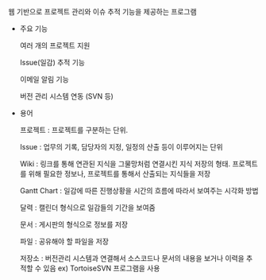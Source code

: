 웹 기반으로 프로젝트 관리와 이슈 추적 기능을 제공하는 프로그램

- 주요 기능
    
    여러 개의 프로젝트 지원
    
    Issue(일감) 추적 기능
    
    이메일 알림 기능
    
    버전 관리 시스템 연동 (SVN 등)
    
- 용어
    
    프로젝트 : 프로젝트를 구분하는 단위.
    
    Issue : 업무의 기록, 담당자의 지정, 일정의 산출 등이 이루어지는 단위
    
    Wiki : 링크를 통해 연관된 지식을 그물망처럼 연결시킨 지식 저장의 형태. 프로젝트를 위해 필요한 정보나, 프로젝트를 통해서 산출되는 지식들을 저장
    
    Gantt Chart : 일감에 따른 진행상황을 시간의 흐름에 따라서 보여주는 시각화 방법
    
     달력 : 캘린더 형식으로 일감들의 기간을 보여줌
    
    문서 : 게시판의 형식으로 정보를 저장
    
    파일 : 공유해야 할 파일을 저장
    
    저장소 : 버전관리 시스템과 연결해서 소스코드나 문서의 내용을 보거나 이력을 추적할 수 있음
    ex) TortoiseSVN 프로그램을 사용